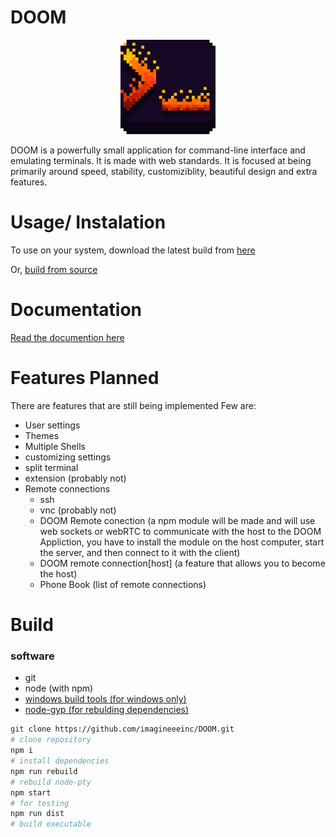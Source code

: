 # DOOM
<p align="center">
  <img src="build/icon.png" width="30%">
</p>
DOOM is a powerfully small application for command-line interface and emulating terminals. It is made with web standards. It is focused at being primarily around speed, stability, customiziblity, beautiful design and extra features.

# Usage/ Instalation
To use on your system, download the latest build from [here](https://github.com/imagineeeinc/DOOM/releases/latest)

Or, [build from source](#Build)

# Documentation
[Read the documention here](https://github.com/imagineeeinc/DOOM/tree/main/docs)

# Features Planned
There are features that are still being implemented
Few are:
- User settings
- Themes
- Multiple Shells
- customizing settings
- split terminal
- extension (probably not)
- Remote connections
  - ssh
  - vnc (probably not)
  - DOOM Remote conection (a npm module will be made and will use web sockets or webRTC to communicate with the host to the DOOM Appliction, you have to install the module on the host computer, start the server, and then connect to it with the client)
  - DOOM remote connection[host] (a feature that allows you to become the host)
  - Phone Book (list of remote connections)

# Build
### software
- git
- node (with npm)
- [windows build tools (for windows only)](https://github.com/felixrieseberg/windows-build-tools)
- [node-gyp (for rebulding dependencies)](https://github.com/nodejs/node-gyp)
```bash
git clone https://github.com/imagineeeinc/DOOM.git
# clone repository
npm i
# install dependencies
npm run rebuild
# rebuild node-pty
npm start
# for testing
npm run dist
# build executable
```
